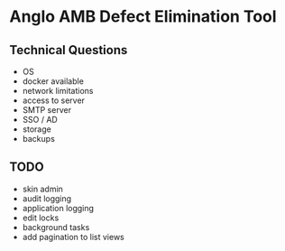# Anglo AMB Defect Elimination Tool



## Technical Questions

- OS
- docker available
- network limitations
- access to server
- SMTP server
- SSO / AD
- storage
- backups

## TODO

- skin admin
- audit logging
- application logging
- edit locks
- background tasks
- add pagination to list views
